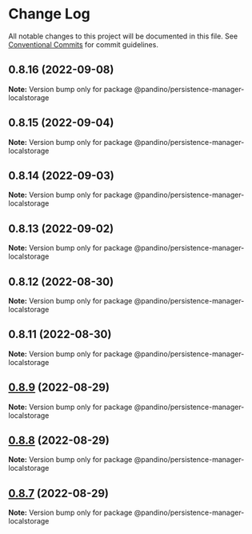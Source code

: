 # Change Log

All notable changes to this project will be documented in this file.
See [Conventional Commits](https://conventionalcommits.org) for commit guidelines.

## 0.8.16 (2022-09-08)

**Note:** Version bump only for package @pandino/persistence-manager-localstorage

## 0.8.15 (2022-09-04)

**Note:** Version bump only for package @pandino/persistence-manager-localstorage

## 0.8.14 (2022-09-03)

**Note:** Version bump only for package @pandino/persistence-manager-localstorage

## 0.8.13 (2022-09-02)

**Note:** Version bump only for package @pandino/persistence-manager-localstorage

## 0.8.12 (2022-08-30)

**Note:** Version bump only for package @pandino/persistence-manager-localstorage

## 0.8.11 (2022-08-30)

**Note:** Version bump only for package @pandino/persistence-manager-localstorage

## [0.8.9](https://github.com/BlackBeltTechnology/pandino/compare/v0.8.8...v0.8.9) (2022-08-29)

**Note:** Version bump only for package @pandino/persistence-manager-localstorage

## [0.8.8](https://github.com/BlackBeltTechnology/pandino/compare/v0.8.7...v0.8.8) (2022-08-29)

**Note:** Version bump only for package @pandino/persistence-manager-localstorage

## [0.8.7](https://github.com/BlackBeltTechnology/pandino/compare/v0.8.6...v0.8.7) (2022-08-29)

**Note:** Version bump only for package @pandino/persistence-manager-localstorage
